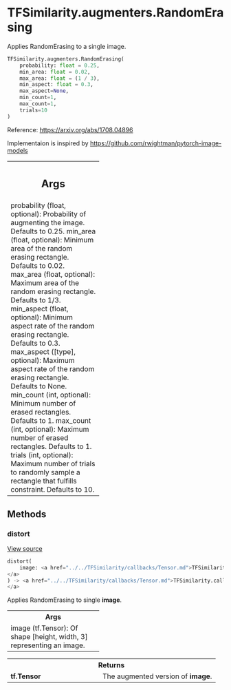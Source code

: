 # TFSimilarity.augmenters.RandomErasing





Applies RandomErasing to a single image.

```python
TFSimilarity.augmenters.RandomErasing(
    probability: float = 0.25,
    min_area: float = 0.02,
    max_area: float = (1 / 3),
    min_aspect: float = 0.3,
    max_aspect=None,
    min_count=1,
    max_count=1,
    trials=10
)
```



<!-- Placeholder for "Used in" -->

Reference: https://arxiv.org/abs/1708.04896

Implementaion is inspired by https://github.com/rwightman/pytorch-image-models

<!-- Tabular view -->
 <table class="responsive fixed orange">
<colgroup><col width="214px"><col></colgroup>
<tr><th colspan="2"><h2 class="add-link">Args</h2></th></tr>
<tr class="alt">
<td colspan="2">
probability (float, optional): Probability of augmenting the image.
  Defaults to 0.25.
min_area (float, optional): Minimum area of the random erasing rectangle.
  Defaults to 0.02.
max_area (float, optional): Maximum area of the random erasing rectangle.
  Defaults to 1/3.
min_aspect (float, optional): Minimum aspect rate of the random erasing
  rectangle. Defaults to 0.3.
max_aspect ([type], optional): Maximum aspect rate of the random erasing
  rectangle. Defaults to None.
min_count (int, optional): Minimum number of erased rectangles. Defaults
  to 1.
max_count (int, optional):  Maximum number of erased rectangles. Defaults
  to 1.
trials (int, optional): Maximum number of trials to randomly sample a
  rectangle that fulfills constraint. Defaults to 10.
</td>
</tr>

</table>



## Methods

<h3 id="distort">distort</h3>

<a target="_blank" href="https://github.com/tensorflow/similarity/blob/master/tensorflow_similarity/augmenters/img_augments.py#L1437-L1449">View source</a>

```python
distort(
    image: <a href="../../TFSimilarity/callbacks/Tensor.md">TFSimilarity.callbacks.Tensor```
</a>
) -> <a href="../../TFSimilarity/callbacks/Tensor.md">TFSimilarity.callbacks.Tensor```
</a>
```


Applies RandomErasing to single <b>image</b>.


<!-- Tabular view -->
 <table class="responsive fixed orange">
<colgroup><col width="214px"><col></colgroup>
<tr><th colspan="2">Args</th></tr>
<tr class="alt">
<td colspan="2">
image (tf.Tensor): Of shape [height, width, 3] representing an image.
</td>
</tr>

</table>



<!-- Tabular view -->
 <table class="responsive fixed orange">
<colgroup><col width="214px"><col></colgroup>
<tr><th colspan="2">Returns</th></tr>

<tr>
<td>
<b>tf.Tensor</b>
</td>
<td>
The augmented version of <b>image</b>.
</td>
</tr>
</table>





